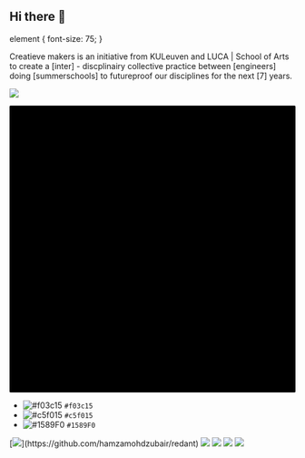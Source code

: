 ## Hi there 👋

element {
  font-size: 75;
}

Creatieve makers is an initiative from KULeuven and LUCA | School of Arts to create a [inter] - discplinairy collective practice between [engineers] doing [summerschools] to futureproof our disciplines for the next [7] years.

<a><img src="https://gist.githubusercontent.com/sinanatra/a97d278f23d7c2cfba90036de06d44a5/raw/705778de74ceb7a9e64cd88adff7b74ed0025220/pattern2.svg"/></a>

<svg viewBox="0 0 10 10" xmlns="http://www.w3.org/2000/svg">
  <rect width="10" height="10">
    <animate attributeName="rx" values="0;5;0" dur="10s" repeatCount="indefinite" />
  </rect>
</svg>

- ![#f03c15](https://via.placeholder.com/15/f03c15/000000?text=+) `#f03c15`
- ![#c5f015](https://via.placeholder.com/15/c5f015/000000?text=+) `#c5f015`
- ![#1589F0](https://via.placeholder.com/15/1589F0/000000?text=+) `#1589F0`

[![](https://img.shields.io/badge/github-blue?)](https://github.com/hamzamohdzubair/redant)
[![](https://img.shields.io/badge/book-blueviolet?style=for-the-badge)](https://hamzamohdzubair.github.io/redant/)
[![](https://img.shields.io/badge/API-yellow?style=for-the-badge)](https://docs.rs/crate/redant/latest)
[![](https://img.shields.io/badge/Crates.io-orange?style=for-the-badge)](https://crates.io/crates/redant)
[![](https://img.shields.io/badge/Lib.rs-lightgrey?style=for-the-badge)](https://lib.rs/crates/redant)
